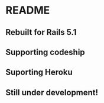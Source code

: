 # README

## Rebuilt for Rails 5.1
## Supporting codeship
## Suporting Heroku
## Still under development!
